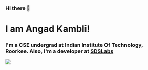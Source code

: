 ### Hi there 👋 
# I am Angad Kambli!
### I'm a CSE undergrad at Indian Institute Of Technology, Roorkee. Also, I'm a developer at [SDSLabs](https://github.com/sdslabs)<br>
![](https://github-readme-stats.vercel.app/api?username=angad-k&theme=algolia&show_icons=true&hide_rank=true&count_private=true&hide=stars&include_all_commits=true) <br>


<!--
**angad-k/angad-k** is a ✨ _special_ ✨ repository because its `README.md` (this file) appears on your GitHub profile.

Here are some ideas to get you started:

- 🔭 I’m currently working on ...
- 🌱 I’m currently learning ...
- 👯 I’m looking to collaborate on ...
- 🤔 I’m looking for help with ...
- 💬 Ask me about ...
- 📫 How to reach me: ...
- 😄 Pronouns: ...
- ⚡ Fun fact: ...
-->
